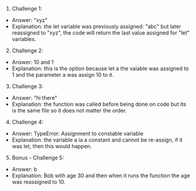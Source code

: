 1. Challenge 1:
  - Answer: "xyz"
  - Explanation: the let variable was previously assigned: "abc" but later reassigned to "xyz", the code will return the last value assigned for "let" variables.


2. Challenge 2:
  - Answer: 10 and 1 
  - Explanation: this is the option because let a the vaiable was assigned to 1 and the parameter a was assign 10 to it. 


3. Challenge 3:
  - Answer: "hi there"
  - Explanation: the function was called before being done on code but its is the same file so it does not matter the order.


4. Challenge 4:
  - Answer: TypeError: Assignment to constable variable
  - Explanation: the variable a ia a constant and cannot be re-assign, if it was let, then this would happen.


5. Bonus - Challenge 5:
  - Answer: b
  - Explanation: Bob with age 30 and then when it runs the function the age was reassigned to 10.
